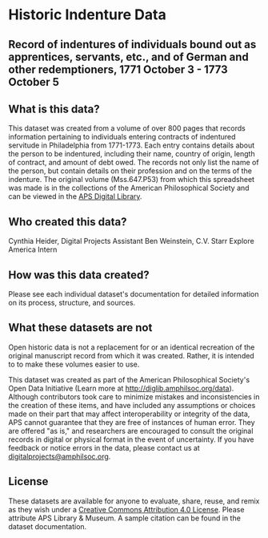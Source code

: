 # Historic Indenture Data
## Record of indentures of individuals bound out as apprentices, servants, etc., and of German and other redemptioners, 1771 October 3 - 1773 October 5

## What is this data?
This dataset was created from a volume of over 800 pages that records information pertaining to individuals entering contracts of indentured servitude in Philadelphia from 1771-1773. Each entry contains details about the person to be indentured, including their name, country of origin, length of contract, and amount of debt owed. The records not only list the name of the person, but contain details on their profession and on the terms of the indenture. The original volume (Mss.647.P53) from which this spreadsheet was made is in the collections of the American Philosophical Society and can be viewed in the <a href="https://diglib.amphilsoc.org/islandora/compound/record-indentures-individuals-bound-out-apprentices-servants-etc-and-german-and#page/1/mode/1up">APS Digital Library</a>.

## Who created this data?
Cynthia Heider, Digital Projects Assistant
Ben Weinstein, C.V. Starr Explore America Intern

## How was this data created?
Please see each individual dataset's documentation for detailed information on its process, structure, and sources.

## What these datasets are not
Open historic data is not a replacement for or an identical recreation of the original manuscript record from which it was created. Rather, it is intended to to make these volumes easier to use.

This dataset was created as part of the American Philosophical Society's Open Data Initiative (Learn more at http://diglib.amphilsoc.org/data).
Although contributors took care to minimize mistakes and inconsistencies in the creation of these items, and have included any assumptions or choices made on their part that may affect interoperability or integrity of the data, APS cannot guarantee that they are free of instances of human error. They are offered "as is," and researchers are encouraged to consult the original records in digital or physical format in the event of uncertainty. If you have feedback or notice errors in the data, please contact us at digitalprojects@amphilsoc.org.

## License
These datasets are available for anyone to evaluate, share, reuse, and remix as they wish under a <a href="https://creativecommons.org/licenses/by/4.0/">Creative Commons Attribution 4.0 License</a>. Please attribute APS Library & Museum. A sample citation can be found in the dataset documentation.
